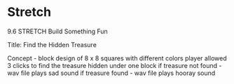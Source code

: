 # Stretch
9.6 STRETCH Build Something Fun

Title:  Find the Hidden Treasure

Concept - block design of 8 x 8 squares with different colors
          player allowed 3 clicks to find the treasure hidden under one block
          if treasure not found - wav file plays sad sound
          if treasure found - wav file plays hooray sound

          